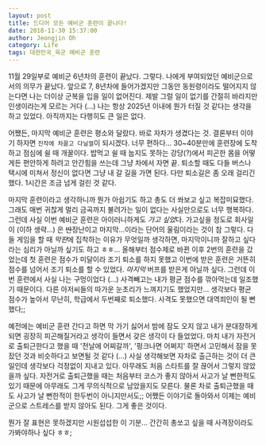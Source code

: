 ```yaml
---
layout: post
title: 드디어 모든 예비군 훈련이 끝나다!
date: 2018-11-30 15:37:00
author: Jeongjin Oh
category: Life
tags: 대한민국_육군 예비군 훈련
---
```


11월 29일부로 예비군 6년차의 훈련이 끝났다. 그렇다. 나에게 부여되었던 예비군으로서의 의무가 끝났다. 앞으로 7, 8년차에 들어가겠지만 그동안 동원령이라도 떨어지지 않는다면 나는 더이상 군복을 입을 일이 없어진다. 제발 그럴 일이 없기를 간절히 바라지만 인생이라는게 모르는 거다 (...) 나는 항상 2025년 이내에 뭔가 터질 것 같다는 생각을 하고 있었다. 아직까지는 다행히도 큰 일은 없다.

어쨌든, 마지막 예비군 훈련은 평소와 달랐다. 바로 자차가 생겼다는 것. 결론부터 이야기 하자면 `진작에 차끌고 다닐껄`이 되시겠다. 너무 편하다... 30~40분만에 훈련장에 도착하고 점심에 쉴 때 개꿀이다. 밥먹고 쉴 때 눕지도 못하는 강당(?)에서 피곤한 몸을 어떻게든 편안하게 하려고 안간힘을 쓰는데 그냥 차에서 자면 끝. 퇴소할 때도 다들 버스나 택시에 미쳐서 정신이 없다면 그냥 내 갈 길을 가면 된다. 다만 퇴소길은 좀 오래 걸리긴 했다. 1시간은 조금 넘게 걸린 것 같다.

마지막 훈련이라고 생각하니까 뭔가 아쉽기도 하고 총도 더 쏴보고 싶고 복잡미묘했다. 그래도 매번 귀찮게 멀리 금곡까지 불려가는 일이 없다는 사실만으로도 너무 행복하다. 그런데 사실 이번 예비군 훈련은 아이러니하게도 *가고 싶었*다. 가고싶을 정도로 회사일이 (이하 생략...) 은 ~~반~~장난이고 마지막...이라는 단어의 울림이라는 것이 참 그렇다. 다들 게임을 할 때 *막판*에 집착하는 이유가 무엇일까 생각하면, 마지막이니까 잘하고 싶다라는 심리가 아닐까 싶기도 하고 ㅎㅎ... 올해부터 점수제로 바뀐 이후 2번의 훈련을 갔었는데 첫 훈련은 점수가 미달이라 조기 퇴소를 하지 못했고 이번에 받은 훈련은 거뜬히 점수를 넘어서 조기 퇴소를 할 수 있었다. *마지막* 버프를 받은게 아닐까 싶다. 그런데 이번 훈련에서 사실 나는 구멍이었다 (...) 사격빼고는 내가 평균 점수를 깎아먹는데 일조했기 때문이다. 다른 아저씨들의 따가운 눈초리가 느껴지기도 했었지만... 생각보다 평균 점수가 높아서 무난히, 학급에서 두번째로 퇴소했다. 사격도 못했으면 대역죄인이 될 뻔했다;;

예전에는 예비군 훈련 간다고 하면 막 가기 싫어서 밤에 잠도 오지 않고 내가 분대장하게 되면 굉장히 피곤해질거라고 생각이 들면서 갖은 생각이 다 들었었다. 마치 내가 자전거로 출퇴근한다고 했을 때 '전날에 어찌갈까', '펑크나면 어쩌지' 하면서 고민해서 잠을 못잤던 것과 비슷하다고 보면될 것 같다 (...) 사실 생각해보면 자차로 출근하는 것이 더 큰일인데 생각보다 걱정없이 지내고 있다. 아무래도 처음 스타트를 잘 끊어서 그렇지 않았을까 싶다. 자전거로 출퇴근했을 때는 처음부터 코스가 좋지 않아서 사고가 날 뻔한적도 있기 때문에 아무래도 그게 무의식적으로 남았을지도 모른다. 물론 차로 출퇴근했을 때도 사고가 날 뻔한적이 한두번이 아니지만서도;; 어쨌든 이야기로 돌아와서 이제는 예비군으로 스트레스를 받지 않아도 된다. 그게 좋은 것이다.

뭔가 잘 표현은 못하겠지만 시원섭섭한 이 기분... 간간히 총쏘고 싶을 때 사격장이라도 가봐야하나 싶다 ㅎㅎ;